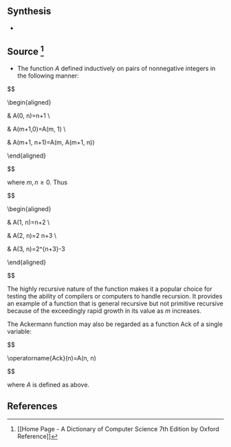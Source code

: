 ## Synthesis
- 
## Source [^1]
- The function $A$ defined inductively on pairs of nonnegative integers in the following manner:

  

$$

\begin{aligned}

& A(0, n)=n+1 \\

& A(m+1,0)=A(m, 1) \\

& A(m+1, n+1)=A(m, A(m+1, n))

\end{aligned}

$$

  

where $m, n \geq 0$. Thus

  

$$

\begin{aligned}

& A(1, n)=n+2 \\

& A(2, n)=2 n+3 \\

& A(3, n)=2^{n+3}-3

\end{aligned}

$$

  

The highly recursive nature of the function makes it a popular choice for testing the ability of compilers or computers to handle recursion. It provides an example of a function that is general recursive but not primitive recursive because of the exceedingly rapid growth in its value as $m$ increases.

  

The Ackermann function may also be regarded as a function Ack of a single variable:

  

$$

\operatorname{Ack}(n)=A(n, n)

$$

  

where $A$ is defined as above.
## References

[^1]: [[Home Page - A Dictionary of Computer Science 7th Edition by Oxford Reference]]